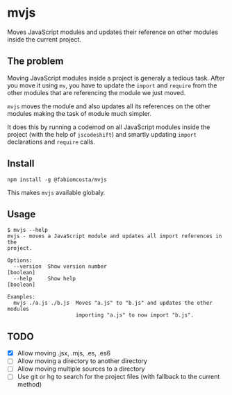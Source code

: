 # mvjs

Moves JavaScript modules and updates their reference on other modules inside the current project.

## The problem

Moving JavaScript modules inside a project is generaly a tedious task.
After you move it using `mv`, you have to update the `import` and `require` from
the other modules that are referencing the module we just moved.

`mvjs` moves the module and also updates all its references on the other modules
making the task of module much simpler.

It does this by running a codemod on all JavaScript modules inside the project
(with the help of `jscodeshift`) and smartly updating `import` declarations and
`require` calls.

## Install

```
npm install -g @fabiomcosta/mvjs
```

This makes `mvjs` available globaly.

## Usage

```text
$ mvjs --help
mvjs - moves a JavaScript module and updates all import references in the
project.

Options:
  --version  Show version number                                       [boolean]
  --help     Show help                                                 [boolean]

Examples:
  mvjs ./a.js ./b.js  Moves "a.js" to "b.js" and updates the other modules
                      importing "a.js" to now import "b.js".
```

## TODO

- [x] Allow moving .jsx, .mjs, .es, .es6
- [ ] Allow moving a directory to another directory
- [ ] Allow moving multiple sources to a directory
- [ ] Use git or hg to search for the project files (with fallback to the current method)
